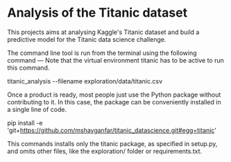 # Analysis of the Titanic dataset

This projects aims at analysing Kaggle's Titanic dataset and build a predictive model for the Titanic data science challenge.

The command line tool is run from the terminal using the following command — Note that the virtual environment titanic has to be active to run this command.

titanic_analysis --filename exploration/data/titanic.csv

Once a product is ready, most people just use the Python package without contributing to it. In this case, the package can be conveniently installed in a single line of code.

pip install -e 'git+https://github.com/mshayganfar/titanic_datascience.git#egg=titanic'

This commands installs only the titanic package, as specified in setup.py, and omits other files, like the exploration/ folder or requirements.txt.
